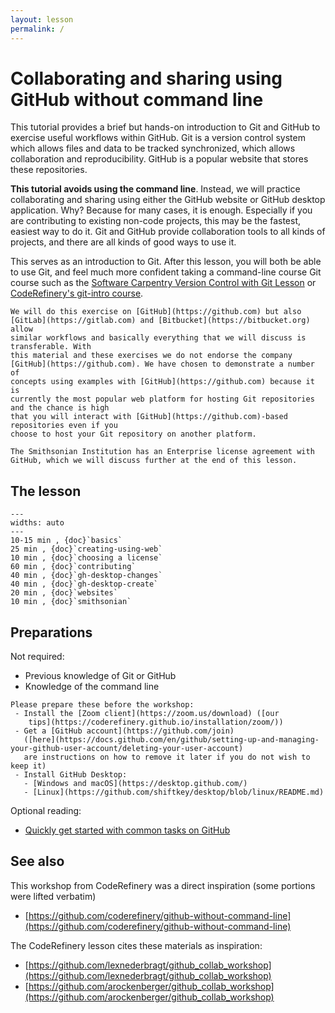 ```yaml
---
layout: lesson
permalink: /
---
```


# Collaborating and sharing using GitHub without command line

This tutorial provides a brief but hands-on introduction to Git and
GitHub to exercise useful workflows within GitHub.  Git is a version
control system which allows files and data to be tracked synchronized,
which allows collaboration and reproducibility.
GitHub is a popular website that stores these repositories.

**This tutorial avoids using the command line**. Instead, we will practice collaborating and
sharing using either the GitHub website or GitHub desktop
application.  Why?  Because for many cases, it is enough.  Especially
if you are contributing to existing non-code projects, this may be the
fastest, easiest way to do it.  Git and GitHub provide collaboration
tools to all kinds of projects, and there are all kinds of good ways
to use it.

This serves as an introduction to Git.  After this lesson, you will
both be able to use Git, and feel much more confident taking a
command-line course Git course such as the [Software Carpentry Version Control with Git Lesson](https://swcarpentry.github.io/git-novice/) or 
[CodeRefinery's git-intro
course](https://coderefinery.github.io/git-intro/).

```{admonition} Why GitHub
We will do this exercise on [GitHub](https://github.com) but also
[GitLab](https://gitlab.com) and [Bitbucket](https://bitbucket.org) allow
similar workflows and basically everything that we will discuss is transferable. With
this material and these exercises we do not endorse the company
[GitHub](https://github.com). We have chosen to demonstrate a number of
concepts using examples with [GitHub](https://github.com) because it is
currently the most popular web platform for hosting Git repositories and the chance is high
that you will interact with [GitHub](https://github.com)-based repositories even if you
choose to host your Git repository on another platform.

The Smithsonian Institution has an Enterprise license agreement with GitHub, which we will discuss further at the end of this lesson.
```

## The lesson

```{csv-table}
---
widths: auto
---
10-15 min , {doc}`basics`
25 min , {doc}`creating-using-web`
10 min , {doc}`choosing a license`
60 min , {doc}`contributing`
40 min , {doc}`gh-desktop-changes`
40 min , {doc}`gh-desktop-create`
20 min , {doc}`websites`
10 min , {doc}`smithsonian`
```

## Preparations

Not required:
- Previous knowledge of Git or GitHub
- Knowledge of the command line

```{admonition} Prerequisites
Please prepare these before the workshop:
 - Install the [Zoom client](https://zoom.us/download) ([our
    tips](https://coderefinery.github.io/installation/zoom/))
 - Get a [GitHub account](https://github.com/join)
   ([here](https://docs.github.com/en/github/setting-up-and-managing-your-github-user-account/deleting-your-user-account)
   are instructions on how to remove it later if you do not wish to keep it)
 - Install GitHub Desktop:
   - [Windows and macOS](https://desktop.github.com/)
   - [Linux](https://github.com/shiftkey/desktop/blob/linux/README.md)

```

Optional reading:
- [Quickly get started with common tasks on GitHub](https://help.github.com/en/github/getting-started-with-github/quickstart)


## See also

This workshop from CodeRefinery was a direct inspiration (some portions were lifted verbatim)

- [https://github.com/coderefinery/github-without-command-line](https://github.com/coderefinery/github-without-command-line)

The CodeRefinery lesson cites these materials as inspiration:

- [https://github.com/lexnederbragt/github_collab_workshop](https://github.com/lexnederbragt/github_collab_workshop)
- [https://github.com/arockenberger/github_collab_workshop](https://github.com/arockenberger/github_collab_workshop)
